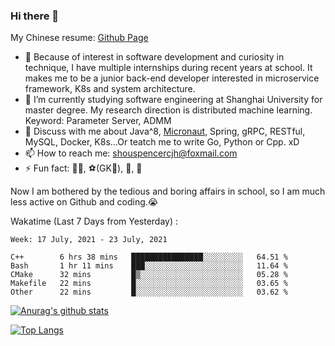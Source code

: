 ### Hi there 👋

My Chinese resume: [Github Page](https://spencercjh.github.io/resume/)

- 🔭 Because of interest in software development and curiosity in technique, I have multiple internships during recent years at school. It makes me to be a junior back-end developer interested in microservice framework, K8s and system architecture.
- 🌱 I’m currently studying software engineering at Shanghai University for master degree. My research direction is distributed machine learning. Keyword: Parameter Server, ADMM
- 💬 Discuss with me about Java^8, [Micronaut](http://micronaut.io/), Spring, gRPC, RESTful, MySQL, Docker, K8s...Or teatch me to write Go, Python or Cpp. xD
- 📫 How to reach me: shouspencercjh@foxmail.com
- ⚡ Fun fact: 🚴‍♂️, ⚽(GK🥅), 🏓, 🏸

Now I am bothered by the tedious and boring affairs in school, so I am much less active on Github and coding.😭

Wakatime (Last 7 Days from Yesterday) :

<!--START_SECTION:waka-->
```text
Week: 17 July, 2021 - 23 July, 2021

C++        6 hrs 38 mins   ████████████████░░░░░░░░░   64.51 % 
Bash       1 hr 11 mins    ███░░░░░░░░░░░░░░░░░░░░░░   11.64 % 
CMake      32 mins         █▒░░░░░░░░░░░░░░░░░░░░░░░   05.28 % 
Makefile   22 mins         █░░░░░░░░░░░░░░░░░░░░░░░░   03.65 % 
Other      22 mins         █░░░░░░░░░░░░░░░░░░░░░░░░   03.62 % 
```
<!--END_SECTION:waka-->

[![Anurag's github stats](https://github-readme-stats.vercel.app/api?username=spencercjh&theme=tokyonight&show_icons=true)](https://github.com/anuraghazra/github-readme-stats)

[![Top Langs](https://github-readme-stats.vercel.app/api/top-langs/?username=spencercjh&layout=compact&theme=tokyonight)](https://github.com/anuraghazra/github-readme-stats)
